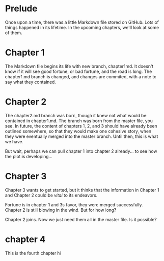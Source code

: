 # Prelude

Once upon a time, there was a little Markdown file stored on GitHub. Lots of things happened in its lifetime. In the upcoming chapters, we'll look at some of them.

# Chapter 1
The Markdown file begins its life with new branch, chapter1md. It doesn't know if it will see good fortune, or bad fortune, and the road is long. The chapter1.md branch is changed, and changes are commited, with a note to say what they contained.

# Chapter 2

The chapter2.md branch was born, though it knew not what would be contained in chapter1.md. The branch was born from the master file, you see. In future, the content of chapters 1, 2, and 3 should have already been outlined somewhere, so that they would make one cohesive story, when they were eventually merged into the master branch. Until then, this is what we have. 

But wait, perhaps we can pull chapter 1 into chapter 2 already... to see how the plot is developing...

# Chapter 3

Chapter 3 wants to get started, but it thinks that the information in Chapter 1 and Chapter 2 could be *vital* to its endeavors.

Fortune is in chapter 1 and 3s favor, they were merged successfully. Chapter 2 is still blowing in the wind. But for how long?

Chapter 2 joins. Now we just need them all in the master file. Is it possible?

# chapter 4

This is the fourth chapter hi
